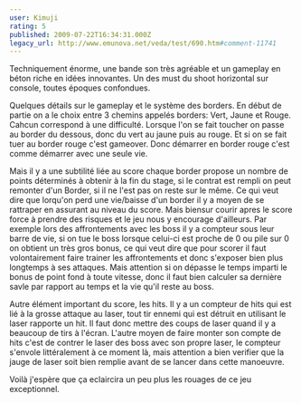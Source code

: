```yaml
---
user: Kimuji
rating: 5
published: 2009-07-22T16:34:31.000Z
legacy_url: http://www.emunova.net/veda/test/690.htm#comment-11741
---
```

Techniquement énorme, une bande son très agréable et un gameplay en béton riche en idées innovantes. Un des must du shoot horizontal sur console, toutes époques confondues.

Quelques détails sur le gameplay et le système des borders. En début de partie on a le choix entre 3 chemins appelés borders: Vert, Jaune et Rouge. Cahcun correspond à une difficulté. Lorsque l'on se fait toucher on passe au border du dessous, donc du vert au jaune puis au rouge. Et si on se fait tuer au border rouge c'est gameover. Donc démarrer en border rouge c'est comme démarrer avec une seule vie.

Mais il y a une subtilité liée au score chaque border propose un nombre de points déterminés à obtenir à la fin du stage, si le contrat est rempli on peut remonter d'un Border, si il ne l'est pas on reste sur le même. Ce qui veut dire que lorqu'on perd une vie/baisse d'un border il y a moyen de se rattraper en assurant au niveau du score. Mais biensur courir apres le score force à prendre des risques et le jeu nous y encourage d'ailleurs. Par exemple lors des affrontements avec les boss il y a compteur sous leur barre de vie, si on tue le boss lorsque celui-ci est proche de 0 ou pile sur 0 on obtient un très gros bonus, ce qui veut dire que pour scorer il faut volontairement faire trainer les affrontements et donc s'exposer bien plus longtemps à ses attaques. Mais attention si on dépasse le temps imparti le bonus de point fond à toute vitesse, donc il faut bien calculer sa dernière savle par rapport au temps et la vie qu'il reste au boss.

Autre élément important du score, les hits. Il y a un compteur de hits qui est lié à la grosse attaque au laser, tout tir ennemi qui est détruit en utilisant le laser rapporte un hit. Il faut donc mettre des coups de laser quand il y a beaucoup de tirs à l'écran. L'autre moyen de faire monter son compte de hits c'est de contrer le laser des boss avec son propre laser, le compteur s'envole littéralement à ce moment là, mais attention a bien verifier que la jauge de laser soit bien remplie avant de se lancer dans cette manoeuvre.

Voilà j'espère que ça eclaircira un peu plus les rouages de ce jeu exceptionnel.